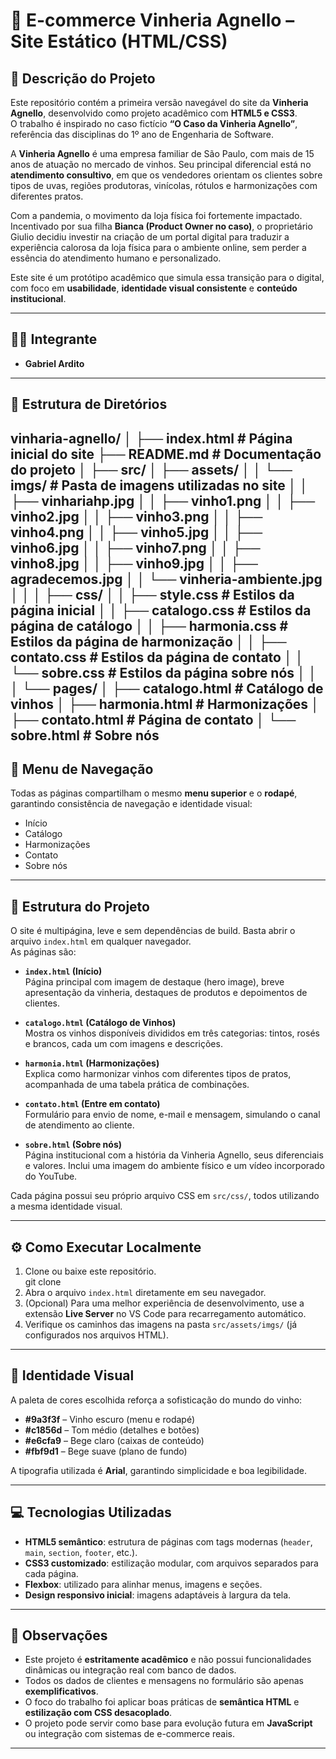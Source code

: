 # 🍷 E-commerce Vinheria Agnello – Site Estático (HTML/CSS)

## 📖 Descrição do Projeto
Este repositório contém a primeira versão navegável do site da **Vinheria Agnello**, desenvolvido como projeto acadêmico com **HTML5 e CSS3**.  
O trabalho é inspirado no caso fictício **“O Caso da Vinheria Agnello”**, referência das disciplinas do 1º ano de Engenharia de Software.

A **Vinheria Agnello** é uma empresa familiar de São Paulo, com mais de 15 anos de atuação no mercado de vinhos. Seu principal diferencial está no **atendimento consultivo**, em que os vendedores orientam os clientes sobre tipos de uvas, regiões produtoras, vinícolas, rótulos e harmonizações com diferentes pratos.  

Com a pandemia, o movimento da loja física foi fortemente impactado. Incentivado por sua filha **Bianca (Product Owner no caso)**, o proprietário Giulio decidiu investir na criação de um portal digital para traduzir a experiência calorosa da loja física para o ambiente online, sem perder a essência do atendimento humano e personalizado.  

Este site é um protótipo acadêmico que simula essa transição para o digital, com foco em **usabilidade**, **identidade visual consistente** e **conteúdo institucional**.

---

## 👨‍💻 Integrante
- **Gabriel Ardito**

---

## 📂 Estrutura de Diretórios

vinharia-agnello/
│
├── index.html              # Página inicial do site
├── README.md               # Documentação do projeto
│
├── src/
│   ├── assets/
│   │   └── imgs/           # Pasta de imagens utilizadas no site
│   │       ├── vinhariahp.jpg
│   │       ├── vinho1.png
│   │       ├── vinho2.jpg
│   │       ├── vinho3.png
│   │       ├── vinho4.png
│   │       ├── vinho5.jpg
│   │       ├── vinho6.jpg
│   │       ├── vinho7.png
│   │       ├── vinho8.jpg
│   │       ├── vinho9.jpg
│   │       ├── agradecemos.jpg
│   │       └── vinheria-ambiente.jpg
│   │
│   ├── css/
│   │   ├── style.css       # Estilos da página inicial
│   │   ├── catalogo.css    # Estilos da página de catálogo
│   │   ├── harmonia.css    # Estilos da página de harmonização
│   │   ├── contato.css     # Estilos da página de contato
│   │   └── sobre.css       # Estilos da página sobre nós
│   │
│   └── pages/
│       ├── catalogo.html   # Catálogo de vinhos
│       ├── harmonia.html   # Harmonizações
│       ├── contato.html    # Página de contato
│       └── sobre.html      # Sobre nós
---

## 🧭 Menu de Navegação
Todas as páginas compartilham o mesmo **menu superior** e o **rodapé**, garantindo consistência de navegação e identidade visual:
- Início
- Catálogo
- Harmonizações
- Contato
- Sobre nós

---

## 📂 Estrutura do Projeto
O site é multipágina, leve e sem dependências de build. Basta abrir o arquivo `index.html` em qualquer navegador.  
As páginas são:

- **`index.html` (Início)**  
  Página principal com imagem de destaque (hero image), breve apresentação da vinheria, destaques de produtos e depoimentos de clientes.

- **`catalogo.html` (Catálogo de Vinhos)**  
  Mostra os vinhos disponíveis divididos em três categorias: tintos, rosés e brancos, cada um com imagens e descrições.

- **`harmonia.html` (Harmonizações)**  
  Explica como harmonizar vinhos com diferentes tipos de pratos, acompanhada de uma tabela prática de combinações.

- **`contato.html` (Entre em contato)**  
  Formulário para envio de nome, e-mail e mensagem, simulando o canal de atendimento ao cliente.

- **`sobre.html` (Sobre nós)**  
  Página institucional com a história da Vinheria Agnello, seus diferenciais e valores. Inclui uma imagem do ambiente físico e um vídeo incorporado do YouTube.

Cada página possui seu próprio arquivo CSS em `src/css/`, todos utilizando a mesma identidade visual.

---

## ⚙️ Como Executar Localmente
1. Clone ou baixe este repositório.  
   git clone <url-do-repositorio>
2. Abra o arquivo `index.html` diretamente em seu navegador.  
3. (Opcional) Para uma melhor experiência de desenvolvimento, use a extensão **Live Server** no VS Code para recarregamento automático.  
4. Verifique os caminhos das imagens na pasta `src/assets/imgs/` (já configurados nos arquivos HTML).

---

## 🎨 Identidade Visual
A paleta de cores escolhida reforça a sofisticação do mundo do vinho:  
- **#9a3f3f** – Vinho escuro (menu e rodapé)  
- **#c1856d** – Tom médio (detalhes e botões)  
- **#e6cfa9** – Bege claro (caixas de conteúdo)  
- **#fbf9d1** – Bege suave (plano de fundo)  

A tipografia utilizada é **Arial**, garantindo simplicidade e boa legibilidade.

---

## 💻 Tecnologias Utilizadas
- **HTML5 semântico**: estrutura de páginas com tags modernas (`header`, `main`, `section`, `footer`, etc.).  
- **CSS3 customizado**: estilização modular, com arquivos separados para cada página.  
- **Flexbox**: utilizado para alinhar menus, imagens e seções.  
- **Design responsivo inicial**: imagens adaptáveis à largura da tela.  

---

## 📌 Observações
- Este projeto é **estritamente acadêmico** e não possui funcionalidades dinâmicas ou integração real com banco de dados.  
- Todos os dados de clientes e mensagens no formulário são apenas **exemplificativos**.  
- O foco do trabalho foi aplicar boas práticas de **semântica HTML** e **estilização com CSS desacoplado**.  
- O projeto pode servir como base para evolução futura em **JavaScript** ou integração com sistemas de e-commerce reais.

---
